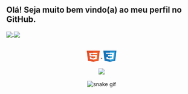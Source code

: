 <h2>Olá! Seja muito bem vindo(a) ao meu perfil no GitHub.</h2>

<div>
  <a href="https://github.com/luizfelipe9627">
  <img height="150em"   align="center" src="https://github-readme-stats.vercel.app/api?username=luizfelipe9627&show_icons=true&theme=react&include_all_commits=true&count_private=true"/>
  <img height="150em"  align="center" src="https://github-readme-stats.vercel.app/api/top-langs/?username=luizfelipe9627&layout=compact&langs_count=7&theme=react" />
</div>
  
<br>

<div  align="center"> 
  <div style="display: inline_block"><br>
  <img align="center" alt="Rafa-HTML" height="30" width="40" src="https://raw.githubusercontent.com/devicons/devicon/master/icons/html5/html5-original.svg">
  <img align="center" alt="Rafa-CSS" height="30" width="40" src="https://raw.githubusercontent.com/devicons/devicon/master/icons/css3/css3-original.svg">
</div>
  
<br>
  
<div> 
  <a href="https://www.linkedin.com/in/luizfelipe9627/" target="_blank"><img src="https://img.shields.io/badge/-LinkedIn-%230077B5?style=for-the-badge&logo=linkedin&logoColor=white"></a>
</div>
 
![snake gif](https://github.com/luizfelipe9627/luizfelipe9627/blob/output/github-contribution-grid-snake.svg)
  
